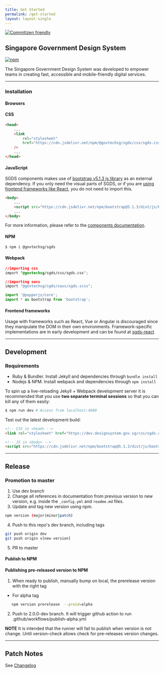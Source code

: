 ```yaml
---
title: Get Started
permalink: /get-started
layout: layout-single
---
```



[![Commitizen friendly](https://img.shields.io/badge/commitizen-friendly-brightgreen.svg)](http://commitizen.github.io/cz-cli/)

## Singapore Government Design System
[![npm](https://img.shields.io/npm/v/@govtechsg/sgds.svg)](https://www.npmjs.com/package/@govtechsg/sgds)

The Singapore Government Design System was developed to empower teams in creating fast, accessible and mobile-friendly digital services.
<hr>

### Installation

#### Browsers

#### CSS

```html
<head>
    ...
    <link
        rel="stylesheet"
        href="https://cdn.jsdelivr.net/npm/@govtechsg/sgds/css/sgds.css"
    />
    ...
</head>
```

#### JavaScript

SGDS components makes use of [bootstrap v5.1.3 js library](https://getbootstrap.com/docs/5.1/getting-started/javascript/) as an external dependency. If you only need the visual parts of SGDS, or if you are [using frontend frameworks like React](https://www.designsystem.tech.gov.sg/react/), you do not need to import this.

```html
<body>
    ...
    <script src="https://cdn.jsdelivr.net/npm/bootstrap@5.1.3/dist/js/bootstrap.bundle.min.js" integrity="sha384-ka7Sk0Gln4gmtz2MlQnikT1wXgYsOg+OMhuP+IlRH9sENBO0LRn5q+8nbTov4+1p" crossorigin="anonymous"></script>
    ...
</body>
```

For more information, please refer to the [components documentation](https://www.designsystem.tech.gov.sg/components).

#### NPM

```sh
$ npm i @govtechsg/sgds
```

#### Webpack

```css 
//importing css
import "@govtechsg/sgds/css/sgds.css";

//importing sass
import "@govtechsg/sgds/sass/sgds.scss";
```

```js
import '@popperjs/core';
import * as bootstrap from 'bootstrap';
```

#### Frontend frameworks

Usage with frameworks such as React, Vue or Angular is discouraged since they manipulate the DOM in their own environments. Framework-specific implementations are in early development and can be found at [sgds-react](https://github.com/govtechsg/sgds-react)

<hr>

## Development

### Requirements

-   Ruby & Bundler. Install Jekyll and dependencies through `bundle install`
-   Nodejs & NPM. Install webpack and dependencies through `npm install`

To spin up a live-reloading Jekyll + Webpack development server it is recommended that you use **two separate terminal sessions** so that you can kill any of them easily:

``` bash
$ npm run dev # Access from localhost:4000
```

Test out the latest development build:

```html
<!-- CSS in <head> -->
<link rel="stylesheet" href="https://dev.designsystem.gov.sg/css/sgds.css"/>

<!-- JS in <body> -->
<script src="https://cdn.jsdelivr.net/npm/bootstrap@5.1.3/dist/js/bootstrap.bundle.min.js" integrity="sha384-ka7Sk0Gln4gmtz2MlQnikT1wXgYsOg+OMhuP+IlRH9sENBO0LRn5q+8nbTov4+1p" crossorigin="anonymous"></script>
```

<hr>

## Release

### Promotion to master

1. Use dev branch
2. Change all references in documentation from previous version to new version, e.g. inside the `_config.yml` and `readme.md` files.
3. Update and tag new version using npm.


```bash
npm version (major|minor|patch)
```

4. Push to this repo's dev branch, including tags

```bash
git push origin dev
git push origin v[new version]
```

5. PR to master

#### Publish to NPM

#### Publishing pre-released version to NPM 

1. When ready to publish, manually bump on local, the prerelease version with the right tag 

- For alpha tag 
```bash
   npm version prerelease  --preid=alpha 
```
2. Push to 2.0.0-dev branch. It will trigger github action to run .github/workflows/publish-alpha.yml

**NOTE** It is intended that the runner will fail to publish when version is not change. Until version-check allows check for pre-releases version changes.

<hr>

## Patch Notes

See [Changelog](https://github.com/GovTechSG/sgds/blob/master/CHANGELOG.md)
